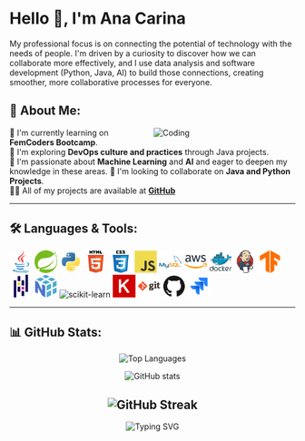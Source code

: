 # Hello 👋, I'm Ana Carina

My professional focus is on connecting the potential of technology with the needs of people. I'm driven by a curiosity to discover how we can collaborate more effectively, and I use data analysis and software development (Python, Java, AI) to build those connections, creating smoother, more collaborative processes for everyone.

## 🚀 About Me:

<img align="right" alt="Coding" width="250" src="https://media.giphy.com/media/v1.Y2lkPWVjZjA1ZTQ3dDEwMHA5NDZhMHVvNzVmdzNhcWtvb285dmxhY2o4dnJnZ2ZtMXUyeCZlcD12MV9naWZzX3NlYXJjaCZjdD1n/3o6ZsVLQTBtpTQ7bZC/giphy.gif">

🌱 I'm currently learning on **FemCoders Bootcamp**.  
🌱 I'm exploring **DevOps culture and practices** through Java projects.  
🌱 I'm passionate about **Machine Learning** and **AI** and eager to deepen my knowledge in these areas.
👯 I'm looking to collaborate on **Java and Python Projects**.  
👨‍💻 All of my projects are available at **[GitHub](https://github.com/acpp2510)**  


---

## 🛠️ Languages & Tools:

<p align="left">
<img src="https://raw.githubusercontent.com/devicons/devicon/master/icons/java/java-original.svg" alt="java" width="40" height="40"/>
<img src="https://raw.githubusercontent.com/devicons/devicon/master/icons/spring/spring-original.svg" alt="spring" width="40" height="40"/>
<img src="https://raw.githubusercontent.com/devicons/devicon/master/icons/python/python-original.svg" alt="python" width="40" height="40"/>
<img src="https://raw.githubusercontent.com/devicons/devicon/master/icons/html5/html5-original-wordmark.svg" alt="html5" width="40" height="40"/>
<img src="https://raw.githubusercontent.com/devicons/devicon/master/icons/css3/css3-original-wordmark.svg" alt="css3" width="40" height="40"/>
<img src="https://raw.githubusercontent.com/devicons/devicon/master/icons/javascript/javascript-original.svg" alt="javascript" width="40" height="40"/>
<img src="https://raw.githubusercontent.com/devicons/devicon/master/icons/mysql/mysql-original-wordmark.svg" alt="mysql" width="40" height="40"/>
<img src="https://raw.githubusercontent.com/devicons/devicon/master/icons/amazonwebservices/amazonwebservices-original-wordmark.svg" alt="aws" width="40" height="40"/>
<img src="https://raw.githubusercontent.com/devicons/devicon/master/icons/docker/docker-original-wordmark.svg" alt="docker" width="40" height="40"/>
<img src="https://raw.githubusercontent.com/devicons/devicon/master/icons/jenkins/jenkins-original.svg" alt="jenkins" width="40" height="40"/>
<img src="https://raw.githubusercontent.com/devicons/devicon/master/icons/tensorflow/tensorflow-original.svg" alt="tensorflow" width="40" height="40"/>
<img src="https://raw.githubusercontent.com/devicons/devicon/master/icons/pandas/pandas-original.svg" alt="pandas" width="40" height="40"/>
<img src="https://raw.githubusercontent.com/devicons/devicon/master/icons/numpy/numpy-original.svg" alt="numpy" width="40" height="40"/>
<img src="https://upload.wikimedia.org/wikipedia/commons/0/05/Scikit_learn_logo_small.svg" alt="scikit-learn" width="40" height="40"/>
<img src="https://raw.githubusercontent.com/devicons/devicon/master/icons/keras/keras-original.svg" alt="keras" width="40" height="40"/>
<img src="https://raw.githubusercontent.com/devicons/devicon/master/icons/git/git-original-wordmark.svg" alt="git" width="40" height="40"/>
<img src="https://raw.githubusercontent.com/devicons/devicon/master/icons/github/github-original.svg" alt="github" width="40" height="40"/>
<img src="https://raw.githubusercontent.com/devicons/devicon/master/icons/jira/jira-original.svg" alt="jira" width="40" height="40"/>
</p>



<p align="left">

</p>

<p align="left">

</p>

<p align="left">

</p>

<p align="left">


</p>

---

## 📊 GitHub Stats:

<div align="center">

![Top Languages](https://github-readme-stats.vercel.app/api/top-langs/?username=acpp2510&layout=compact&theme=radical)

</div>

<div align="center">
  
![GitHub stats](https://github-readme-stats.vercel.app/api?username=acpp2510&show_icons=true&theme=radical&hide_border=true&count_private=true)

</div>

<div align="center">

![GitHub Streak](https://github-readme-streak-stats.herokuapp.com/?user=acpp2510&theme=radical)
---

<div align="center">

![Typing SVG](https://readme-typing-svg.herokuapp.com?font=Fira+Code&pause=1000&color=F75C7E&width=435&lines=Junior+Backend+Developer;DevOps;Machine+Learning+Enthusiast;Always+learning+new+things+✨)

</div>
